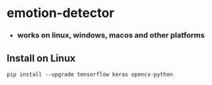 # emotion-detector
* ### works on linux, windows, macos and other platforms


## Install on Linux
```
pip install --upgrade tensorflow keras opencv-python
```
